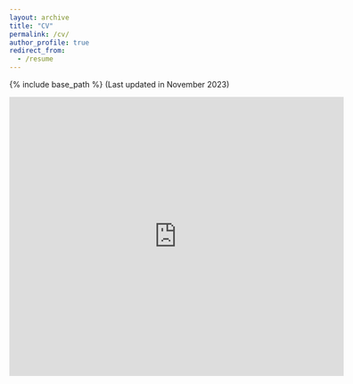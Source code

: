 ```yaml
---
layout: archive
title: "CV"
permalink: /cv/
author_profile: true
redirect_from:
  - /resume
---
```


{% include base_path %}
(Last updated in November 2023)
<!-- This is a comment -->
<!---<embed src="https://github.com/vanshajkhattar/vanshajkhattar.github.io/blob/master/Vanshaj_CV.pdf" width="800px" height="700px" /> --->
<!--<a href="Vanshaj_CV (4).pdf" target="_blank">PDF.</a>-->
<embed src="https://vanshajkhattar.github.io/_pages/Vanshaj_CV (4).pdf" width="600px" height="500px" />
